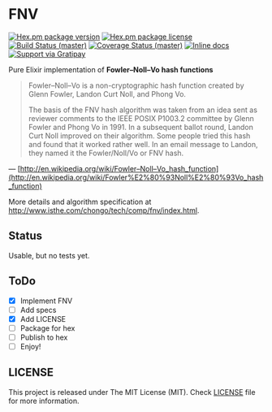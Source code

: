 # FNV

[![Hex.pm package version](https://img.shields.io/hexpm/v/fnv.svg?style=flat-square)](https://hex.pm/packages/fnv)
[![Hex.pm package license](https://img.shields.io/hexpm/l/fnv.svg?style=flat-square)](https://github.com/asaaki/fnv.ex/blob/master/LICENSE)
[![Build Status (master)](https://img.shields.io/travis/asaaki/fnv.ex/master.svg?style=flat-square)](https://travis-ci.org/asaaki/fnv.ex)
[![Coverage Status (master)](https://img.shields.io/coveralls/asaaki/fnv.ex/master.svg?style=flat-square)](https://coveralls.io/r/asaaki/fnv.ex)
[![Inline docs](http://inch-ci.org/github/asaaki/fnv.ex.svg?branch=master&style=flat-square)](http://inch-ci.org/github/asaaki/fnv.ex)
[![Support via Gratipay](http://img.shields.io/gratipay/asaaki.svg?style=flat-square)](https://gratipay.com/asaaki)

Pure Elixir implementation of **Fowler–Noll–Vo hash functions**

> Fowler–Noll–Vo is a non-cryptographic hash function created by Glenn Fowler, Landon Curt Noll, and Phong Vo.
>
> The basis of the FNV hash algorithm was taken from an idea sent as reviewer comments to the IEEE POSIX P1003.2
> committee by Glenn Fowler and Phong Vo in 1991. In a subsequent ballot round, Landon Curt Noll improved on their
> algorithm. Some people tried this hash and found that it worked rather well. In an email message to Landon, they named
> it the Fowler/Noll/Vo or FNV hash.

— [http://en.wikipedia.org/wiki/Fowler–Noll–Vo_hash_function](http://en.wikipedia.org/wiki/Fowler%E2%80%93Noll%E2%80%93Vo_hash_function)

More details and algorithm specification at <http://www.isthe.com/chongo/tech/comp/fnv/index.html>.

## Status

Usable, but no tests yet.

## ToDo

- [x] Implement FNV
- [ ] Add specs
- [x] Add LICENSE
- [ ] Package for hex
- [ ] Publish to hex
- [ ] Enjoy!

## LICENSE

This project is released under The MIT License (MIT).
Check [LICENSE](LICENSE) file for more information.
